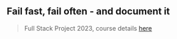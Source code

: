 ## Fail fast, fail often - and document it

> Full Stack Project 2023, course details [here](https://github.com/fullstack-hy2020/misc/blob/master/harjoitustyo.md)
